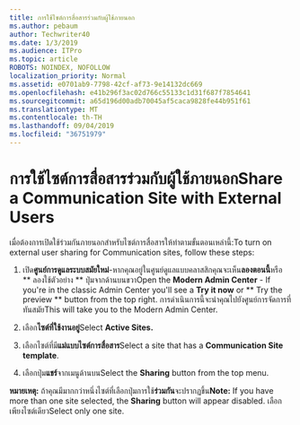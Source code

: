 ```yaml
---
title: การใช้ไซต์การสื่อสารร่วมกับผู้ใช้ภายนอก
ms.author: pebaum
author: Techwriter40
ms.date: 1/3/2019
ms.audience: ITPro
ms.topic: article
ROBOTS: NOINDEX, NOFOLLOW
localization_priority: Normal
ms.assetid: e0701ab9-7798-42cf-af73-9e14132dc669
ms.openlocfilehash: e41b296f3ac02d766c55133c1d31f687f7854641
ms.sourcegitcommit: a65d196d00adb70045af5caca9828fe44b951f61
ms.translationtype: MT
ms.contentlocale: th-TH
ms.lasthandoff: 09/04/2019
ms.locfileid: "36751979"
---
```

# <a name="share-a-communication-site-with-external-users"></a><span data-ttu-id="5e34c-102">การใช้ไซต์การสื่อสารร่วมกับผู้ใช้ภายนอก</span><span class="sxs-lookup"><span data-stu-id="5e34c-102">Share a Communication Site with External Users</span></span>

<span data-ttu-id="5e34c-103">เมื่อต้องการเปิดใช้ร่วมกันภายนอกสำหรับไซต์การสื่อสารให้ทำตามขั้นตอนเหล่านี้:</span><span class="sxs-lookup"><span data-stu-id="5e34c-103">To turn on external user sharing for Communication sites, follow these steps:</span></span> 
  
1. <span data-ttu-id="5e34c-104">เปิด**ศูนย์การดูแลระบบสมัยใหม่**-หากคุณอยู่ในศูนย์ดูแลแบบคลาสสิกคุณจะเห็น**ลองตอนนี้**หรือ \*\* ลองใช้ตัวอย่าง \*\* ปุ่มจากด้านบนขวา</span><span class="sxs-lookup"><span data-stu-id="5e34c-104">Open the **Modern Admin Center** - If you're in the classic Admin Center you'll see a **Try it now** or \*\* Try the preview \*\* button from the top right.</span></span> <span data-ttu-id="5e34c-105">การดำเนินการนี้จะนำคุณไปยังศูนย์การจัดการที่ทันสมัย</span><span class="sxs-lookup"><span data-stu-id="5e34c-105">This will take you to the Modern Admin Center.</span></span> 
  
2. <span data-ttu-id="5e34c-106">เลือก**ไซต์ที่ใช้งานอยู่**</span><span class="sxs-lookup"><span data-stu-id="5e34c-106">Select **Active Sites.**</span></span>
  
3. <span data-ttu-id="5e34c-107">เลือกไซต์ที่มี**แม่แบบไซต์การสื่อสาร**</span><span class="sxs-lookup"><span data-stu-id="5e34c-107">Select a site that has a **Communication Site template**.</span></span> 
  
4. <span data-ttu-id="5e34c-108">เลือกปุ่ม**แชร์**จากเมนูด้านบน</span><span class="sxs-lookup"><span data-stu-id="5e34c-108">Select the **Sharing** button from the top menu.</span></span> 
  
 <span data-ttu-id="5e34c-109">**หมายเหตุ:** ถ้าคุณมีมากกว่าหนึ่งไซต์ที่เลือกปุ่มการใช้**ร่วมกัน**จะปรากฏขึ้น</span><span class="sxs-lookup"><span data-stu-id="5e34c-109">**Note:** If you have more than one site selected, the **Sharing** button will appear disabled.</span></span> <span data-ttu-id="5e34c-110">เลือกเพียงไซต์เดียว</span><span class="sxs-lookup"><span data-stu-id="5e34c-110">Select only one site.</span></span> 
  

